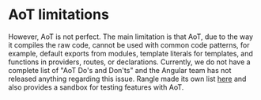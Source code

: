# AoT limitations
However, AoT is not perfect. The main limitation is that AoT, due to the way it compiles the raw code, cannot be used with common code patterns, for example, default exports from modules, template literals for templates, and functions in providers, routes, or declarations. Currently, we do not have a complete list of "AoT Do's and Don'ts" and the Angular team has not released anything regarding this issue. Rangle made its own list [here](https://github.com/rangle/angular-2-aot-sandbox) and also provides a sandbox for testing features with AoT.
